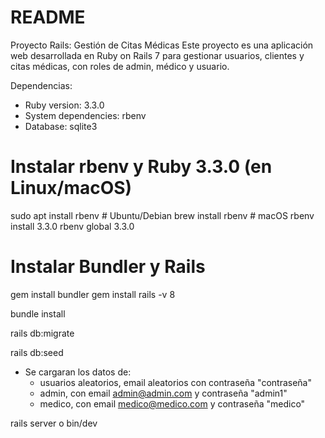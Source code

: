 # README

Proyecto Rails: Gestión de Citas Médicas
Este proyecto es una aplicación web desarrollada en Ruby on Rails 7 para gestionar usuarios, clientes y citas médicas, con roles de admin, médico y usuario.

Dependencias:
* Ruby version: 3.3.0
* System dependencies: rbenv
* Database: sqlite3

# Instalar rbenv y Ruby 3.3.0 (en Linux/macOS)
sudo apt install rbenv  # Ubuntu/Debian
brew install rbenv      # macOS
rbenv install 3.3.0
rbenv global 3.3.0

# Instalar Bundler y Rails
gem install bundler
gem install rails -v 8

bundle install

rails db:migrate

rails db:seed
* Se cargaran los datos de: 
    - usuarios aleatorios, email aleatorios con contraseña "contraseña"
    - admin, con email admin@admin.com y contraseña "admin1"
    - medico, con email medico@medico.com y contraseña "medico"

rails server o bin/dev